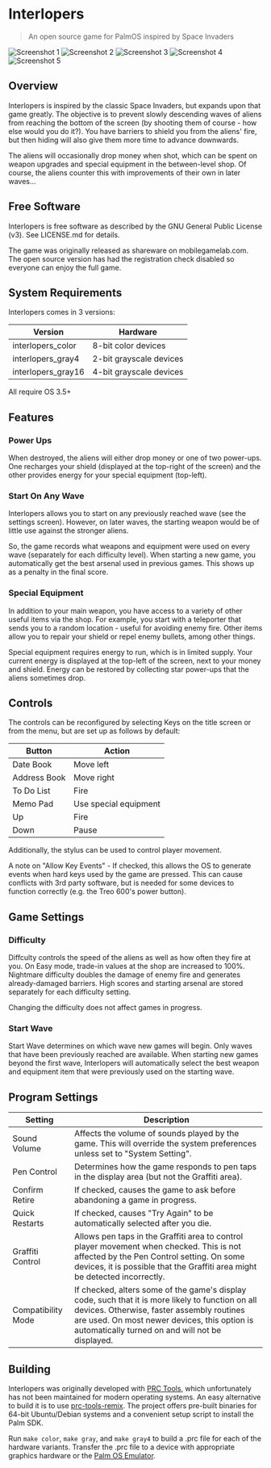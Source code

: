 # Interlopers
> An open source game for PalmOS inspired by Space Invaders

![Screenshot 1](https://i.imgur.com/nDp3pIV.gif)
![Screenshot 2](https://i.imgur.com/tjGHm72.gif)
![Screenshot 3](https://i.imgur.com/EZLu4FV.gif)
![Screenshot 4](https://i.imgur.com/LxpXnEm.gif)
![Screenshot 5](https://i.imgur.com/3H972G5.gif)

## Overview
Interlopers is inspired by the classic Space Invaders, but
expands upon that game greatly. The objective is to prevent
slowly descending waves of aliens from reaching the bottom of
the screen (by shooting them of course - how else would you
do it?). You have barriers to shield you from the aliens' fire,
but then hiding will also give them more time to advance
downwards. 

The aliens will occasionally drop money when shot, which can
be spent on weapon upgrades and special equipment in the
between-level shop. Of course, the aliens counter this with
improvements of their own in later waves...

## Free Software
Interlopers is free software as described by the GNU General Public
License (v3). See LICENSE.md for details.

The game was originally released as shareware on mobilegamelab.com.
The open source version has had the registration check disabled so
everyone can enjoy the full game.

## System Requirements
Interlopers comes in 3 versions:

Version | Hardware
------- | --------
interlopers_color | 8-bit color devices
interlopers_gray4 | 2-bit grayscale devices
interlopers_gray16 | 4-bit grayscale devices

All require OS 3.5+

## Features

### Power Ups
When destroyed, the aliens will either drop money or one of
two power-ups. One recharges your shield (displayed at the
top-right of the screen) and the other provides energy for
your special equipment (top-left).

### Start On Any Wave
Interlopers allows you to start on any previously reached
wave (see the settings screen). However, on later waves,
the starting weapon would be of little use against the stronger
aliens.

So, the game records what weapons and equipment were used on
every wave (separately for each difficulty level). When
starting a new game, you automatically get the best arsenal
used in previous games. This shows up as a penalty in the
final score.

### Special Equipment
In addition to your main weapon, you have access to a variety
of other useful items via the shop. For example, you start
with a teleporter that sends you to a random location - useful
for avoiding enemy fire. Other items allow you to repair
your shield or repel enemy bullets, among other things.

Special equipment requires energy to run, which is in limited
supply. Your current energy is displayed at the top-left of
the screen, next to your money and shield. Energy can be
restored by collecting star power-ups that the aliens sometimes
drop.

## Controls
The controls can be reconfigured by selecting Keys on the title
screen or from the menu, but are set up as follows by default:

Button | Action
------ | ------
Date Book | Move left
Address Book | Move right
To Do List | Fire
Memo Pad | Use special equipment
Up | Fire
Down | Pause

Additionally, the stylus can be used to control player
movement.

A note on "Allow Key Events" - If checked, this allows
the OS to generate events when hard keys used by the game are
pressed.  This can cause conflicts with 3rd party software, but
is needed for some devices to function correctly (e.g. the
Treo 600's power button).

## Game Settings

### Difficulty 
Diffculty controls the speed of the aliens as well as how
often they fire at you. On Easy mode, trade-in values at the
shop are increased to 100%. Nightmare difficulty doubles the
damage of enemy fire and generates already-damaged barriers.
High scores and starting arsenal are stored separately for
each difficulty setting.

Changing the difficulty does not affect games in progress.

### Start Wave 
Start Wave determines on which wave new games will begin. Only
waves that have been previously reached are available. When
starting new games beyond the first wave, Interlopers will
automatically select the best weapon and equipment item that
were previously used on the starting wave.

## Program Settings
Setting | Description
------- | -----------
Sound Volume | Affects the volume of sounds played by the game. This will override the system preferences unless set to "System Setting".
Pen Control | Determines how the game responds to pen taps in the display area (but not the Graffiti area).
Confirm Retire | If checked, causes the game to ask before abandoning a game in progress.
Quick Restarts | If checked, causes "Try Again" to be automatically selected after you die.
Graffiti Control | Allows pen taps in the Graffiti area to control player movement when checked. This is not affected by the Pen Control setting. On some devices, it is possible that the Graffiti area might be detected incorrectly.
Compatibility Mode | If checked, alters some of the game's display code, such that it is more likely to function on all devices. Otherwise, faster assembly routines are used. On most newer devices, this option is automatically turned on and will not be displayed.

## Building
Interlopers was originally developed with [PRC Tools](http://prc-tools.sourceforge.net/), which
unfortunately has not been maintained for modern operating systems. An easy alternative to build
it is to use [prc-tools-remix](https://github.com/jichu4n/prc-tools-remix). The project offers pre-built
binaries for 64-bit Ubuntu/Debian systems and a convenient setup script to install the Palm SDK.

Run `make color`, `make gray`, and `make gray4` to build a .prc file for each
of the hardware variants. Transfer the .prc file to a device with appropriate
graphics hardware or the [Palm OS Emulator](https://sourceforge.net/projects/pose/).


